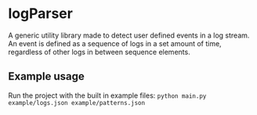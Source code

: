# logParser

A generic utility library made to detect user defined events in a log stream.
An event is defined as a sequence of logs in a set amount of time, regardless of other logs in between sequence elements.

## Example usage
Run the project with the built in example files:
`python main.py example/logs.json example/patterns.json`

